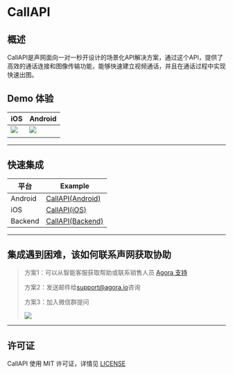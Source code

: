 # CallAPI

## 概述

CallAPI是声网面向一对一秒开设计的场景化API解决方案，通过这个API，提供了高效的通话连接和图像传输功能，能够快速建立视频通话，并且在通话过程中实现快速出图。


## Demo 体验     

| iOS                                                                              | Android                                                                          |  
|----------------------------------------------------------------------------------|----------------------------------------------------------------------------------|
| ![](https://fullapp.oss-cn-beijing.aliyuncs.com/scenario_api/1v1_qrcode_ios.png?x-oss-process=image/resize,w_200) | ![](https://fullapp.oss-cn-beijing.aliyuncs.com/scenario_api/1v1_qrcode_android.png?x-oss-process=image/resize,w_200) |  
|                                                                                  |                                                                                  |  
---


## 快速集成


| 平台     | Example                      |
|---------|------------------------------|
| Android | [CallAPI(Android)](Android)  |
| iOS     | [CallAPI(iOS)](iOS)          |
| Backend | [CallAPI(Backend)](Backend)  |

---

## 集成遇到困难，该如何联系声网获取协助

> 方案1：可以从智能客服获取帮助或联系销售人员 [Agora 支持](https://agora-ticket.agora.io/) 
> 
> 方案2：发送邮件给[support@agora.io](mailto:support@agora.io)咨询
>
> 方案3：加入微信群提问
>
> ![](https://download.agora.io/demo/release/SDHY_QA.jpg)

---

## 许可证

CallAPI 使用 MIT 许可证，详情见 [LICENSE](/LICENSE) 